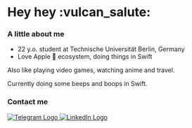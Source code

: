 <h1> Hey hey :vulcan_salute: </h1>

<h3> A little about me </h3>

<ul>
  <li> 22 y.o. student at Technische Universität Berlin, Germany </li>
  <li> Love Apple  ecosystem, doing things in Swift </li>
</ul>

<p>
Also like playing video games, watching anime and travel.  
</p>
<p>
Currently doing some beeps and boops in Swift.
</p>

<h3> Contact me </h3>
<p> 
  <a href="https://s.mkpwnz.moe/tg-gh" target="_blank">
   <img src="https://img.shields.io/badge/telegram-000000?logo=telegram&style=for-the-badge" alt="Telegram Logo">
  </a> 

  <a href="https://s.mkpwnz.moe/li-gh" target="_blank">
   <img src="https://img.shields.io/badge/linkedin-000000?logo=linkedin&style=for-the-badge" alt="LinkedIn Logo">
  </a> 
</p>

<!-- Ohh, you found me :] -->

